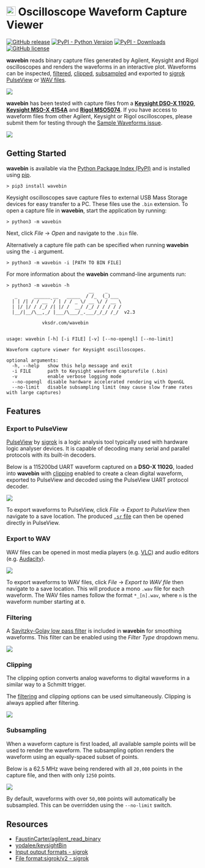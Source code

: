 # <img src="https://raw.githubusercontent.com/sam210723/wavebin/master/icon.ico" width=24 /> Oscilloscope Waveform Capture Viewer

[![GitHub release](https://img.shields.io/github/release/sam210723/wavebin.svg)](https://pypi.org/project/wavebin/)
[![PyPI - Python Version](https://img.shields.io/pypi/pyversions/wavebin)](https://pypi.org/project/wavebin/)
[![PyPI - Downloads](https://img.shields.io/pypi/dw/wavebin)](https://pypi.org/project/wavebin/)
[![GitHub license](https://img.shields.io/github/license/sam210723/wavebin.svg)](https://github.com/sam210723/wavebin/master/LICENSE)

**wavebin** reads binary capture files generated by Agilent, Keysight and Rigol oscilloscopes and renders the waveforms in an interactive plot. Waveforms can be inspected, [filtered](#filtering), [clipped](#clipping), [subsampled](#subsampling) and exported to [sigrok PulseView](#export-to-pulseview) or [WAV files](#export-to-wav).

![](https://raw.githubusercontent.com/sam210723/wavebin/master/screenshots/wavebin.png)

**wavebin** has been tested with capture files from a [**Keysight DSO-X 1102G**](https://www.keysight.com/en/pdx-2766207-pn-DSOX1102G/oscilloscope-70-100-mhz-2-analog-channels), [**Keysight MSO-X 4154A**](https://www.keysight.com/en/pdx-x201943-pn-MSOX4154A/mixed-signal-oscilloscope-15-ghz-4-analog-plus-16-digital-channels) and [**Rigol MSO5074**](https://www.rigolna.com/products/digital-oscilloscopes/MSO5000/). If you have access to waveform files from other Agilent, Keysight or Rigol oscilloscopes, please submit them for testing through the [Sample Waveforms issue](https://github.com/sam210723/wavebin/issues/1).

![](https://raw.githubusercontent.com/sam210723/wavebin/master/screenshots/console.png)


## Getting Started
**wavebin** is available via the [Python Package Index (PyPI)](https://pypi.org/project/wavebin/) and is installed using [pip](https://pip.pypa.io/en/stable/).

```
> pip3 install wavebin
```

Keysight oscilloscopes save capture files to external USB Mass Storage devices for easy transfer to a PC. These files use the `.bin` extension.
To open a capture file in **wavebin**, start the application by running:

```
> python3 -m wavebin
```

Next, click *File* &#8594; *Open* and navigate to the `.bin` file.


Alternatively a capture file path can be specified when running **wavebin** using the `-i` argument.

```
> python3 -m wavebin -i [PATH TO BIN FILE]
```

For more information about the **wavebin** command-line arguments run:

```
> python3 -m wavebin -h
                              __    _
   _      ______ __   _____  / /_  (_)___
  | | /| / / __ `/ | / / _ \/ __ \/ / __ \
  | |/ |/ / /_/ /| |/ /  __/ /_/ / / / / /
  |__/|__/\__,_/ |___/\___/_.___/_/_/ /_/  v2.3

             vksdr.com/wavebin


usage: wavebin [-h] [-i FILE] [-v] [--no-opengl] [--no-limit]

Waveform capture viewer for Keysight oscilloscopes.

optional arguments:
  -h, --help   show this help message and exit
  -i FILE      path to Keysight waveform capturefile (.bin)
  -v           enable verbose logging mode
  --no-opengl  disable hardware accelerated rendering with OpenGL
  --no-limit   disable subsampling limit (may cause slow frame rates with large captures)
```

## Features
### Export to PulseView
[PulseView](https://sigrok.org/wiki/PulseView) by [sigrok](https://sigrok.org) is a logic analysis tool typically used with hardware logic analyser devices. It is capable of decoding many serial and parallel protocols with its built-in decoders.

Below is a 115200bd UART waveform captured on a **DSO-X 1102G**, loaded into **wavebin** with [clipping](#clipping) enabled to create a clean digital waveform, exported to PulseView and decoded using the PulseView UART protocol decoder.

![](https://raw.githubusercontent.com/sam210723/wavebin/master/screenshots/pulseview.png)

To export waveforms to PulseView, click *File* &#8594; *Export to PulseView* then navigate to a save location. The produced [`.sr` file](https://sigrok.org/wiki/File_format:Sigrok/v2) can then be opened directly in PulseView.

### Export to WAV
WAV files can be opened in most media players (e.g. [VLC](https://www.videolan.org/vlc/)) and audio editors (e.g. [Audacity](https://www.audacityteam.org/)).

![](https://raw.githubusercontent.com/sam210723/wavebin/master/screenshots/wav.png)

To export waveforms to WAV files, click *File* &#8594; *Export to WAV file* then navigate to a save location. This will produce a mono `.wav` file for each waveform. The WAV files names follow the format `*_[n].wav`, where `n` is the waveform number starting at `0`.


### Filtering
A [Savitzky-Golay low pass filter](https://en.wikipedia.org/wiki/Savitzky%E2%80%93Golay_filter) is included in **wavebin** for smoothing waveforms. This filter can be enabled using the *Filter Type* dropdown menu.

![](https://raw.githubusercontent.com/sam210723/wavebin/master/screenshots/filtering.png)


### Clipping
The clipping option converts analog waveforms to digital waveforms in a similar way to a Schmitt trigger.

The [filtering](#filtering) and clipping options can be used simultaneously. Clipping is always applied after filtering.

![](https://raw.githubusercontent.com/sam210723/wavebin/master/screenshots/clipping.png)


### Subsampling
When a waveform capture is first loaded, all available sample points will be used to render the waveform.
The subsampling option renders the waveform using an equally-spaced subset of points.

Below is a 62.5 MHz wave being rendered with all `20,000` points in the capture file, and then with only `1250` points.

![](https://raw.githubusercontent.com/sam210723/wavebin/master/screenshots/subsampling.png)

By default, waveforms with over `50,000` points will automatically be subsampled. This can be overridden using the `--no-limit` switch.

## Resources
  - [FaustinCarter/agilent_read_binary](https://github.com/FaustinCarter/agilent_read_binary)
  - [yodalee/keysightBin](https://github.com/yodalee/keysightBin/)
  - [Input output formats - sigrok](https://sigrok.org/wiki/Input_output_formats)
  - [File format:sigrok/v2 - sigrok](https://sigrok.org/wiki/File_format:Sigrok/v2)
